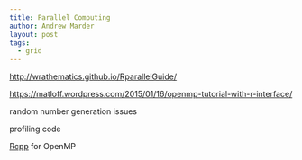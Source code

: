 ```yaml
---
title: Parallel Computing
author: Andrew Marder
layout: post
tags:
  - grid
---
```


http://wrathematics.github.io/RparallelGuide/

https://matloff.wordpress.com/2015/01/16/openmp-tutorial-with-r-interface/

random number generation issues

profiling code

[Rcpp](http://www.rcpp.org/) for OpenMP



